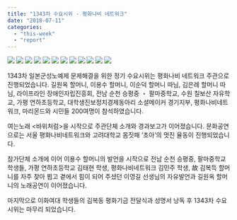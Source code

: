 ```yaml
---
title: "1343차 수요시위 - 평화나비 네트워크"
date: "2018-07-11"
categories: 
  - "this-week"
  - "report"
---
```


[![](https://justicefund.cafe24.com/kr/wp-content/uploads/2018/07/IMGP4235.jpg)](https://justicefund.cafe24.com/kr/wp-content/uploads/2018/07/IMGP4235.jpg) [![](https://justicefund.cafe24.com/kr/wp-content/uploads/2018/07/IMGP4294.jpg)](https://justicefund.cafe24.com/kr/wp-content/uploads/2018/07/IMGP4294.jpg) [![](https://justicefund.cafe24.com/kr/wp-content/uploads/2018/07/IMGP4301.jpg)](https://justicefund.cafe24.com/kr/wp-content/uploads/2018/07/IMGP4301.jpg) [![](https://justicefund.cafe24.com/kr/wp-content/uploads/2018/07/IMGP4312.jpg)](https://justicefund.cafe24.com/kr/wp-content/uploads/2018/07/IMGP4312.jpg) [![](https://justicefund.cafe24.com/kr/wp-content/uploads/2018/07/IMGP4357.jpg)](https://justicefund.cafe24.com/kr/wp-content/uploads/2018/07/IMGP4357.jpg) [![](https://justicefund.cafe24.com/kr/wp-content/uploads/2018/07/IMGP4361.jpg)](https://justicefund.cafe24.com/kr/wp-content/uploads/2018/07/IMGP4361.jpg) [![](https://justicefund.cafe24.com/kr/wp-content/uploads/2018/07/IMGP4375.jpg)](https://justicefund.cafe24.com/kr/wp-content/uploads/2018/07/IMGP4375.jpg) [![](https://justicefund.cafe24.com/kr/wp-content/uploads/2018/07/IMGP4448.jpg)](https://justicefund.cafe24.com/kr/wp-content/uploads/2018/07/IMGP4448.jpg) [![](https://justicefund.cafe24.com/kr/wp-content/uploads/2018/07/IMGP4454.jpg)](https://justicefund.cafe24.com/kr/wp-content/uploads/2018/07/IMGP4454.jpg) [![](https://justicefund.cafe24.com/kr/wp-content/uploads/2018/07/IMGP4642.jpg)](https://justicefund.cafe24.com/kr/wp-content/uploads/2018/07/IMGP4642.jpg) [![](https://justicefund.cafe24.com/kr/wp-content/uploads/2018/07/IMGP4744.jpg)](https://justicefund.cafe24.com/kr/wp-content/uploads/2018/07/IMGP4744.jpg) [![](https://justicefund.cafe24.com/kr/wp-content/uploads/2018/07/IMGP4755.jpg)](https://justicefund.cafe24.com/kr/wp-content/uploads/2018/07/IMGP4755.jpg)

1343차 일본군성노예제 문제해결을 위한 정기 수요시위는 평화나비 네트워크 주관으로 진행되었습니다. 길원옥 할머니, 이용수 할머니, 이순덕 할머니 따님, 김은례 할머니 따님, 라이프라인 장애인자립진흥회, 전남 순천 승평중 ・ 팔마중학교, 수원 칠보산 자유학교, 가평 연하초등학교, 대학생진보정치경제동아리 소셜메이커 경기지부, 평화나비네트워크, 마리몬드와 시민들 200여명이 참석하였습니다.

여는노래 <바위처럼>을 시작으로 주관단체 소개와 경과보고가 이어졌습니다. 문화공연으로는 서울 평화나비네트워크와 고려대학교 몸짓패 ‘초아’의 멋진 율동이 진행되었습니다.

참가단체 소개에 이어 이용수 할머니의 발언을 시작으로 전남 순천 승평중, 팔마중학교 학생들, 가평 연하초등학교 김태현 학생, 평화나비네트워크 김민주 학생, 故 김복득 할머니를 자주 찾아 뵙고 곁에서 힘이 되어 주셨던 이영길 선생님의 자유발언과 길원옥 할머니의 노래공연이 이어졌습니다.

마지막으로 이화여대 학생들의 김복동 평화기금 전달식과 성명서 낭독 후 1343차 수요시위는 마무리 되었습니다.
